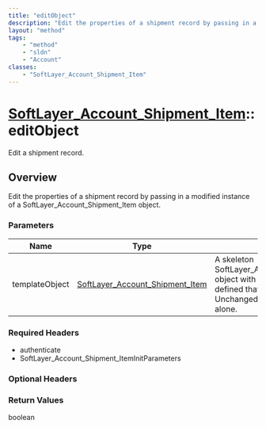 ```yaml
---
title: "editObject"
description: "Edit the properties of a shipment record by passing in a modified instance of a SoftLayer_Account_Shipment_Item object."
layout: "method"
tags:
    - "method"
    - "sldn"
    - "Account"
classes:
    - "SoftLayer_Account_Shipment_Item"
---
```

# [SoftLayer_Account_Shipment_Item](/reference/services/SoftLayer_Account_Shipment_Item)::editObject

Edit a shipment record.


## Overview 
Edit the properties of a shipment record by passing in a modified instance of a SoftLayer_Account_Shipment_Item object. 

### Parameters 
|Name | Type | Description |
| --- | --- | --- |
|templateObject| <a href='/reference/datatypes/SoftLayer_Account_Shipment_Item'>SoftLayer_Account_Shipment_Item </a>| A skeleton SoftLayer_Account_Shipment_Item object with only the properties defined that you wish to change. Unchanged properties are left alone.|


### Required Headers
* authenticate
* SoftLayer_Account_Shipment_ItemInitParameters

### Optional Headers

### Return Values
boolean

